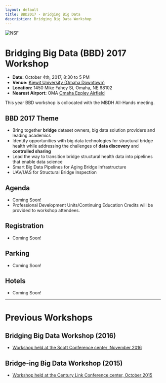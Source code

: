 ```yaml
---
layout: default
title: BBD2017 - Bridging Big Data
description: Bridging Big Data Workshop
---
```

![NSF](http://www.nsf.gov/images/logos/nsf1.gif)  

# Bridging Big Data (BBD) 2017 Workshop
* **Date:** October 4th, 2017, 8:30 to 5 PM
* **Venue:** [Kiewit University (Omaha Downtown)](https://goo.gl/maps/a2yv57YTByk)
* **Location:** 1450 Mike Fahey St, Omaha, NE 68102
* **Nearest Airport:** OMA [Omaha Eppley Airfield](http://www.flyoma.com)

This year BBD workshop is collocated with the MBDH All-Hands meeting.

## BBD 2017 Theme
- Bring together **bridge** dataset owners, big data solution providers and leading academics
- Identify opportunities with big data technologies for structural bridge health while addressing the challenges of **data discovery** and **controlled sharing**
- Lead the way to transition bridge structural health data into pipelines that enable data science
- Smart Big Data Pipelines for Aging Bridge Infrastructure
- UAV/UAS for Structural Bridge Inspection

## Agenda
- Coming Soon!
- Professional Development Units/Continuing Education Credits will be provided to workshop attendees.

## Registration
- Coming Soon!

## Parking
- Coming Soon!

## Hotels
- Coming Soon!

---

# Previous Workshops

## Bridging Big Data Workshop (2016)

* [Workshop held at the Scott Conference center, November 2016](https://bridgingbigdata.github.io/pages/bbd2016.html)


## Bridge-ing Big Data Workshop (2015)

* [Workshop held at the Century Link Conference center, October 2015](http://engineering.unl.edu/bridging-big-data-workshop/)
